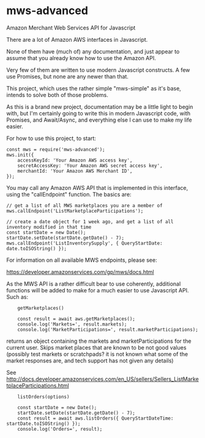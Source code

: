 # mws-advanced

Amazon Merchant Web Services API for Javascript

There are a lot of Amazon AWS interfaces in Javascript.

None of them have (much of) any documentation, and just appear to assume that you already know how to use the Amazon API.

Very few of them are written to use modern Javascript constructs.  A few use Promises, but none are any newer than that.

This project, which uses the rather simple "mws-simple" as it's base, intends to solve both of those problems.

As this is a brand new project, documentation may be a little light to begin with, but I'm certainly going to write this in modern Javascript code, with Promises, and Await/Async, and everything else I can use to make my life easier.

For how to use this project, to start:

````
const mws = require('mws-advanced');
mws.init({
    accessKeyId: 'Your Amazon AWS access key',
    secretAccessKey: 'Your Amazon AWS secret access key',
    merchantId: 'Your Amazon AWS Merchant ID',
});
````

You may call any Amazon AWS API that is implemented in this interface, using the "callEndpoint" function.  The basics are:

````
// get a list of all MWS marketplaces you are a member of
mws.callEndpoint('ListMarketplaceParticipations');

// create a date object for 1 week ago, and get a list of all inventory modified in that time
const startDate = new Date();
startDate.setDate(startDate.getDate() - 7);
mws.callEndpoint('ListInventorySupply', { QueryStartDate: date.toISOString() });
````

For information on all available MWS endpoints, please see:

https://developer.amazonservices.com/gp/mws/docs.html

As the MWS API is a rather difficult bear to use coherently, additional functions will be added to make for a much easier to use Javascript API.  Such as:

````
    getMarketplaces()

    const result = await aws.getMarketplaces();
    console.log('Markets=', result.markets);
    console.log('MarketParticipations=', result.marketParticipations);
````

returns an object containing the markets and marketParticipations for the current user.
Skips market places that are known to be not good values (possibly test markets or scratchpads? it is not known what some of the market responses are, and tech support has not given any details)

See http://docs.developer.amazonservices.com/en_US/sellers/Sellers_ListMarketplaceParticipations.html

````
    listOrders(options)

    const startDate = new Date();
    startDate.setDate(startDate.getDate() - 7);
    const result = await aws.listOrders({ QueryStartDateTime: startDate.toISOString() });
    console.log('Orders=', result);
````
